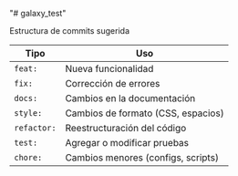 "# galaxy_test" 

Estructura de commits sugerida 

| Tipo        | Uso                                |
| ----------- | ---------------------------------- |
| `feat:`     | Nueva funcionalidad                |
| `fix:`      | Corrección de errores              |
| `docs:`     | Cambios en la documentación        |
| `style:`    | Cambios de formato (CSS, espacios) |
| `refactor:` | Reestructuración del código        |
| `test:`     | Agregar o modificar pruebas        |
| `chore:`    | Cambios menores (configs, scripts) |
